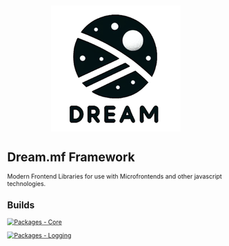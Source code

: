 <p align="center"> <img src="docs/logo.png" width="300"></p>

# Dream.mf Framework
Modern Frontend Libraries for use with Microfrontends and other javascript technologies.

## Builds

[![Packages - Core](https://github.com/Dream-mf/packages/actions/workflows/npm-publish-core.yml/badge.svg)](https://github.com/Dream-mf/packages/actions/workflows/npm-publish-core.yml)

[![Packages - Logging](https://github.com/Dream-mf/packages/actions/workflows/npm-publish-logging.yml/badge.svg)](https://github.com/Dream-mf/packages/actions/workflows/npm-publish-logging.yml)
